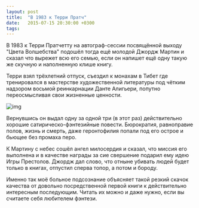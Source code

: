```yaml
---
layout: post
title:  "В 1983 к Терри Пратч"
date:   2015-07-15 20:30:00 +0300
tags:   
---
```


В 1983 к Терри Пратчетту на автограф-сессии посвящённой выходу "Цвета Волшебства" подошёл тогда ещё молодой Джордж Мартин и сказал что вырежет всю его семью, если он напишет ещё одну такую же скучную и наполненную  клише книгу.

Терри взял трёхлетний отпуск, съездил к монахам в Тибет где тренировался в мастерстве художественной литературы под чётким надзором восьмой реинкарнации Данте Алигьери, попутно переосмысливая свои жизненные ценности.

![img](https://pp.userapi.com/c623228/v623228006/41481/pDQLtZAJIFI.jpg)

<!--excerpt-->

Вернувшись он выдал одну за одной три (в этот раз) действительно хорошие сатирическо-фэнтезийные повести. Бюрократия, равноправие полов, жизнь и смерть, даже геронтофилия попали под его острое и бьющее без промаха перо. 

К Мартину с небес сошёл ангел милосердия и сказал, что миссия его выполнена и в качестве награды за сие свершение подарил ему идею Игры Престолов. Джордж дал слово, что отныне убивать людей будет только в книгах, отпустил сперва топор, а потом и бороду.

Именно так моё больное подсознание объясняет такой резкий скачок качества от довольно посредственной первой книги к действительно интересным последующим. Читать их можно и даже нужно, если вы считаете себя любителем фэнтези.
